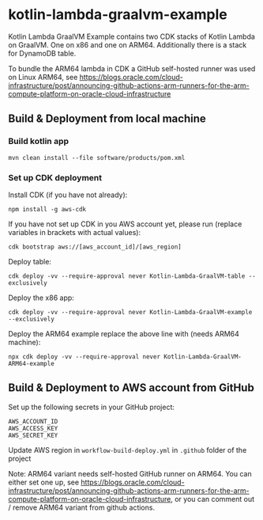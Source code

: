 # kotlin-lambda-graalvm-example
Kotlin Lambda GraalVM Example contains two CDK stacks of Kotlin Lambda on GraalVM. One on x86 and one on ARM64. Additionally there is a stack for DynamoDB table.

To bundle the ARM64 lambda in CDK a GitHub self-hosted runner was used on Linux ARM64, see https://blogs.oracle.com/cloud-infrastructure/post/announcing-github-actions-arm-runners-for-the-arm-compute-platform-on-oracle-cloud-infrastructure

## Build & Deployment from local machine
### Build kotlin app
```
mvn clean install --file software/products/pom.xml
```
### Set up CDK deployment

Install CDK (if you have not already):
```
npm install -g aws-cdk
```

If you have not set up CDK in you AWS account yet, please run (replace variables in brackets with actual values):
```
cdk bootstrap aws://[aws_account_id]/[aws_region]
```

Deploy table:
```
cdk deploy -vv --require-approval never Kotlin-Lambda-GraalVM-table --exclusively
```
Deploy the x86 app:
```
cdk deploy -vv --require-approval never Kotlin-Lambda-GraalVM-example --exclusively
```

Deploy the ARM64 example replace the above line with (needs ARM64 machine):
```
npx cdk deploy -vv --require-approval never Kotlin-Lambda-GraalVM-ARM64-example
```

## Build & Deployment to AWS account from GitHub
Set up the following secrets in your GitHub project:
```
AWS_ACCOUNT_ID
AWS_ACCESS_KEY
AWS_SECRET_KEY
```
Update AWS region in `workflow-build-deploy.yml` in `.github` folder of the project

Note: ARM64 variant needs self-hosted GitHub runner on ARM64. You can either set one up, see https://blogs.oracle.com/cloud-infrastructure/post/announcing-github-actions-arm-runners-for-the-arm-compute-platform-on-oracle-cloud-infrastructure, or you can comment out / remove ARM64 variant from github actions.
